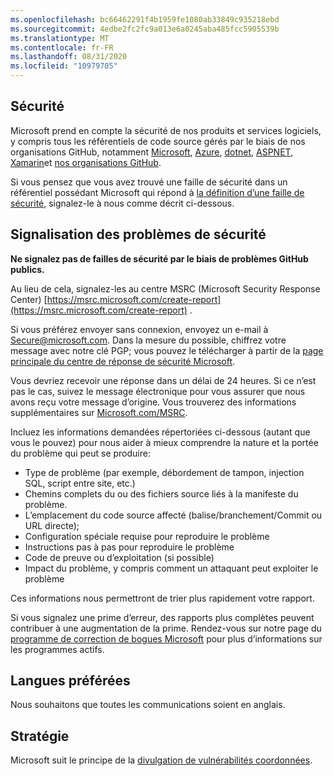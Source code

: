 ```yaml
---
ms.openlocfilehash: bc66462291f4b1959fe1080ab33849c935218ebd
ms.sourcegitcommit: 4edbe2fc2fc9a013e6a0245aba485fcc5905539b
ms.translationtype: MT
ms.contentlocale: fr-FR
ms.lasthandoff: 08/31/2020
ms.locfileid: "10979705"
---
```

<!-- BEGIN MICROSOFT SECURITY.MD V0.0.5 BLOCK -->

## Sécurité

Microsoft prend en compte la sécurité de nos produits et services logiciels, y compris tous les référentiels de code source gérés par le biais de nos organisations GitHub, notamment [Microsoft](https://github.com/Microsoft), [Azure](https://github.com/Azure), [dotnet](https://github.com/dotnet), [ASPNET](https://github.com/aspnet), [Xamarin](https://github.com/xamarin)et [nos organisations GitHub](https://opensource.microsoft.com/).

Si vous pensez que vous avez trouvé une faille de sécurité dans un référentiel possédant Microsoft qui répond à [la définition d’une faille de sécurité](https://docs.microsoft.com/en-us/previous-versions/tn-archive/cc751383(v=technet.10)), signalez-le à nous comme décrit ci-dessous.

## Signalisation des problèmes de sécurité

**Ne signalez pas de failles de sécurité par le biais de problèmes GitHub publics.**

Au lieu de cela, signalez-les au centre MSRC (Microsoft Security Response Center) [https://msrc.microsoft.com/create-report](https://msrc.microsoft.com/create-report) .

Si vous préférez envoyer sans connexion, envoyez un e-mail à [Secure@microsoft.com](mailto:secure@microsoft.com).  Dans la mesure du possible, chiffrez votre message avec notre clé PGP; vous pouvez le télécharger à partir de la [page principale du centre de réponse de sécurité Microsoft](https://www.microsoft.com/en-us/msrc/pgp-key-msrc).

Vous devriez recevoir une réponse dans un délai de 24 heures. Si ce n’est pas le cas, suivez le message électronique pour vous assurer que nous avons reçu votre message d’origine. Vous trouverez des informations supplémentaires sur [Microsoft.com/MSRC](https://www.microsoft.com/msrc). 

Incluez les informations demandées répertoriées ci-dessous (autant que vous le pouvez) pour nous aider à mieux comprendre la nature et la portée du problème qui peut se produire:

  * Type de problème (par exemple, débordement de tampon, injection SQL, script entre site, etc.)
  * Chemins complets du ou des fichiers source liés à la manifeste du problème.
  * L’emplacement du code source affecté (balise/branchement/Commit ou URL directe);
  * Configuration spéciale requise pour reproduire le problème
  * Instructions pas à pas pour reproduire le problème
  * Code de preuve ou d’exploitation (si possible)
  * Impact du problème, y compris comment un attaquant peut exploiter le problème

Ces informations nous permettront de trier plus rapidement votre rapport.

Si vous signalez une prime d’erreur, des rapports plus complètes peuvent contribuer à une augmentation de la prime. Rendez-vous sur notre page du [programme de correction de bogues Microsoft](https://microsoft.com/msrc/bounty) pour plus d’informations sur les programmes actifs.

## Langues préférées

Nous souhaitons que toutes les communications soient en anglais.

## Stratégie

Microsoft suit le principe de la [divulgation de vulnérabilités coordonnées](https://www.microsoft.com/en-us/msrc/cvd).

<!-- END MICROSOFT SECURITY.MD BLOCK -->